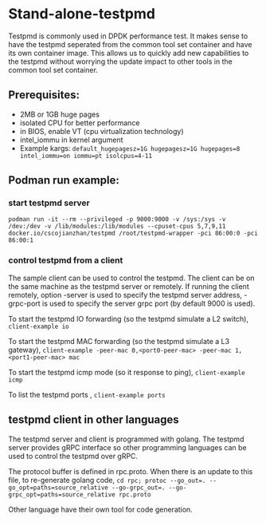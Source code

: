 
# Stand-alone-testpmd

Testpmd is commonly used in DPDK performance test.
It makes sense to have the testpmd seperated from the common tool set container and have its own 
container image. This allows us to quickly add new capabilities to the testpmd without 
worrying the update impact to other tools in the common tool set container.

## Prerequisites:
+ 2MB or 1GB huge pages
+ isolated CPU for better performance
+ in BIOS, enable VT (cpu virtualization technology)
+ intel_iommu in kernel argument
+ Example kargs: `default_hugepagesz=1G hugepagesz=1G hugepages=8 intel_iommu=on iommu=pt isolcpus=4-11`

## Podman run example:

### start testpmd server 

`podman run -it --rm --privileged -p 9000:9000 -v /sys:/sys -v /dev:/dev -v /lib/modules:/lib/modules --cpuset-cpus 5,7,9,11 docker.io/cscojianzhan/testpmd /root/testpmd-wrapper -pci 86:00:0 -pci 86:00:1`

### control testpmd from a client

The sample client can be used to control the testpmd. The client can be on the same machine as the testpmd server or remotely. 
If running the client remotely, option -server is used to specify the testpmd server address, -grpc-port is used to specify
the server grpc port (by default 9000 is used).

To start the testpmd IO forwarding (so the testpmd simulate a L2 switch),
`client-example io`

To start the testpmd MAC forwarding (so the testpmd simulate a L3 gateway),
`client-example -peer-mac 0,<port0-peer-mac> -peer-mac 1,<port1-peer-mac> mac`

To start the testpmd icmp mode (so it response to ping),
`client-example icmp`

To list the testpmd ports ,
`client-example ports`

## testpmd client in other languages

The testpmd server and client is programmed with golang. The testpmd server provides gRPC 
interface so other programming languages can be used to control the testpmd 
over gRPC.

The protocol buffer is defined in rpc.proto. When there is an update to this file, to 
re-generate golang code,
`cd rpc; protoc --go_out=. --go_opt=paths=source_relative --go-grpc_out=. --go-grpc_opt=paths=source_relative rpc.proto`

Other language have their own tool for code generation.

